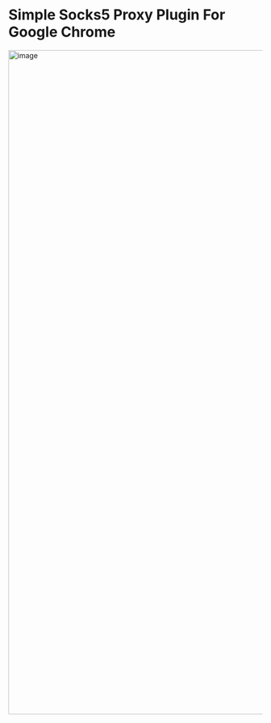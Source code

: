 # Simple Socks5 Proxy Plugin For Google Chrome


<img width="632" height="1314" alt="image" src="https://github.com/user-attachments/assets/60b72189-f202-4385-bd23-21596bd5fb0a" />

